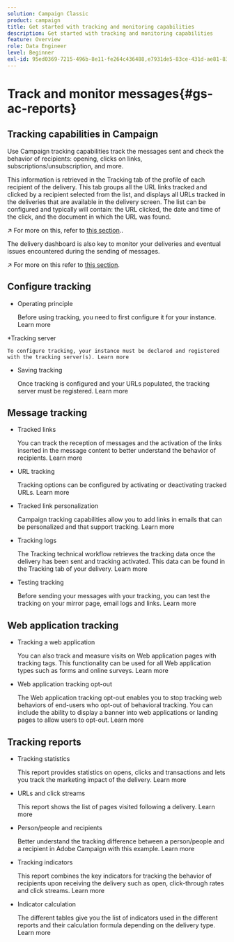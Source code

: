 ```yaml
---
solution: Campaign Classic
product: campaign
title: Get started with tracking and monitoring capabilities
description: Get started with tracking and monitoring capabilities
feature: Overview
role: Data Engineer
level: Beginner
exl-id: 95ed0369-7215-496b-8e11-fe264c436488,e7931de5-83ce-431d-ae81-83793d257550
---
```

# Track and monitor messages{#gs-ac-reports}

## Tracking capabilities in Campaign

Use Campaign tracking capabilities track the messages sent and check the behavior of recipients: opening, clicks on links, subscriptions/unsubscription, and more.

This information is retrieved in the Tracking tab of the profile of each recipient of the delivery. This tab groups all the URL links tracked and clicked by a recipient selected from the list, and displays all URLs tracked in the deliveries that are available in the delivery screen. The list can be configured and typically will contain: the URL clicked, the date and time of the click, and the document in which the URL was found. 

:arrow_upper_right:  For more on this, refer to [this section](https://experienceleague.adobe.com/docs/campaign-classic/using/getting-started/profile-management/editing-a-profile.html?lang=en#tracking-tab)..

The delivery dashboard is also key to monitor your deliveries and eventual issues encountered during the sending of messages. 

:arrow_upper_right: For more on this refer to [this section](https://experienceleague.adobe.com/docs/campaign-classic/using/sending-messages/monitoring-deliveries/delivery-dashboard.html?lang=en#sending-messages).

## Configure tracking

* Operating principle
    
    Before using tracking, you need to first configure it for your instance. Learn more

*Tracking server

    To configure tracking, your instance must be declared and registered with the tracking server(s). Learn more

* Saving tracking

    Once tracking is configured and your URLs populated, the tracking server must be registered. Learn more

## Message tracking

* Tracked links
    
    You can track the reception of messages and the activation of the links inserted in the message content to better understand the behavior of recipients. Learn more

* URL tracking

    Tracking options can be configured by activating or deactivating tracked URLs. Learn more

* Tracked link personalization

    Campaign tracking capabilities allow you to add links in emails that can be personalized and that support tracking. Learn more

* Tracking logs

    The Tracking technical workflow retrieves the tracking data once the delivery has been sent and tracking activated. This data can be found in the Tracking tab of your delivery. Learn more

* Testing tracking

    Before sending your messages with your tracking, you can test the tracking on your mirror page, email logs and links. Learn more

## Web application tracking

* Tracking a web application

    You can also track and measure visits on Web application pages with tracking tags. This functionality can be used for all Web application types such as forms and online surveys. Learn more

* Web application tracking opt-out

    The Web application tracking opt-out enables you to stop tracking web behaviors of end-users who opt-out of behavioral tracking. You can include the ability to display a banner into web applications or landing pages to allow users to opt-out. Learn more

## Tracking reports

* Tracking statistics

    This report provides statistics on opens, clicks and transactions and lets you track the marketing impact of the delivery. Learn more

* URLs and click streams

    This report shows the list of pages visited following a delivery. Learn more

* Person/people and recipients

    Better understand the tracking difference between a person/people and a recipient in Adobe Campaign with this example. Learn more

* Tracking indicators

    This report combines the key indicators for tracking the behavior of recipients upon receiving the delivery such as open, click-through rates and click streams. Learn more

* Indicator calculation

    The different tables give you the list of indicators used in the different reports and their calculation formula depending on the delivery type. Learn more
    